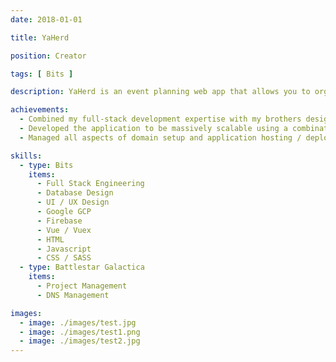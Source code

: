 ```yaml
---
date: 2018-01-01

title: YaHerd

position: Creator

tags: [ Bits ]

description: YaHerd is an event planning web app that allows you to organize your friends whether or not they have Facebook. I created it because many of my friends left Facebook over privacy concerns, leading to the absurd situation of texting them screenshots of upcoming Facebook events I was planning. With YaHerd you can have an attractive and streamlined event planning experience, no account necessary.

achievements:
  - Combined my full-stack development expertise with my brothers design / UX expertise to build the application from the ground up.
  - Developed the application to be massively scalable using a combination of cutting-edge server and cloud-based technologies.
  - Managed all aspects of domain setup and application hosting / deployment.

skills:
  - type: Bits
    items:
      - Full Stack Engineering
      - Database Design
      - UI / UX Design
      - Google GCP
      - Firebase
      - Vue / Vuex
      - HTML
      - Javascript
      - CSS / SASS
  - type: Battlestar Galactica
    items:
      - Project Management
      - DNS Management

images:
  - image: ./images/test.jpg
  - image: ./images/test1.png
  - image: ./images/test2.jpg
---
```

